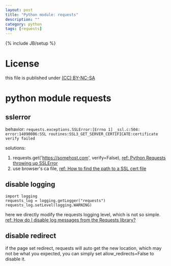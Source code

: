 ```yaml
---
layout: post
title: "Python module: requests"
description: ""
category: python
tags: [requests]
---
```

{% include JB/setup %}
# License
this file is published under [(CC) BY-NC-SA](http://creativecommons.org/licenses/by-nc-sa/3.0/)

# python module requests
## sslerror
behavior: `requests.exceptions.SSLError:[Errno 1] _ssl.c:504: error:14090086:SSL routines:SSL3_GET_SERVER_CERTIFICATE:certificate verify failed`

solutions:
1. requests.get('https://somehost.com', verify=False), [ref: Python Requests throwing up SSLError](http://stackoverflow.com/questions/10667960/python-requests-throwing-up-sslerror)
2. use browser's ca file, [ref: How to find the path to a SSL cert file](http://www.rqna.net/qna/pmqvmp-how-to-find-the-path-to-a-ssl-cert-file.html)

## disable logging

    import logging
    requests_log = logging.getLogger("requests")
    requests_log.setLevel(logging.WARNING)

here we directly modify the requests logging level, which is not so simple. [ref: How do I disable log messages from the Requests library?](http://stackoverflow.com/questions/11029717/how-do-i-disable-log-messages-from-the-requests-library)

## disable redirect
if the page set redirect, requests will auto get the new location, which may not be what you expected, you can simply set allow_redirects=False to disable it.

